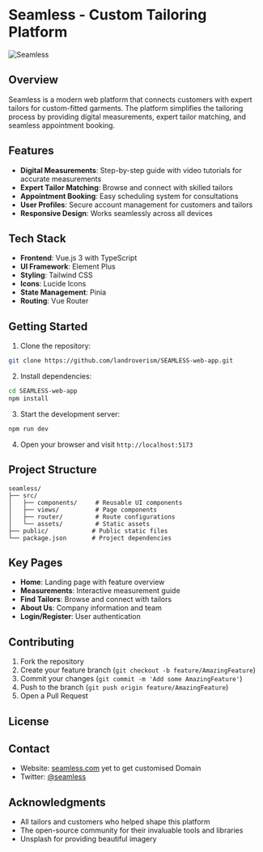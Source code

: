 # Seamless - Custom Tailoring Platform

![Seamless](https://images.unsplash.com/photo-1606293459339-aa5d34a7b0e1?auto=format&fit=crop&q=80&w=1200)

## Overview

Seamless is a modern web platform that connects customers with expert tailors for custom-fitted garments. The platform simplifies the tailoring process by providing digital measurements, expert tailor matching, and seamless appointment booking.

## Features

- **Digital Measurements**: Step-by-step guide with video tutorials for accurate measurements
- **Expert Tailor Matching**: Browse and connect with skilled tailors
- **Appointment Booking**: Easy scheduling system for consultations
- **User Profiles**: Secure account management for customers and tailors
- **Responsive Design**: Works seamlessly across all devices

## Tech Stack

- **Frontend**: Vue.js 3 with TypeScript
- **UI Framework**: Element Plus
- **Styling**: Tailwind CSS
- **Icons**: Lucide Icons
- **State Management**: Pinia
- **Routing**: Vue Router

## Getting Started

1. Clone the repository:
```bash
git clone https://github.com/landroverism/SEAMLESS-web-app.git
```

2. Install dependencies:
```bash
cd SEAMLESS-web-app
npm install
```

3. Start the development server:
```bash
npm run dev
```

4. Open your browser and visit `http://localhost:5173`

## Project Structure

```
seamless/
├── src/
│   ├── components/     # Reusable UI components
│   ├── views/          # Page components
│   ├── router/         # Route configurations
│   └── assets/         # Static assets
├── public/            # Public static files
└── package.json       # Project dependencies
```

## Key Pages

- **Home**: Landing page with feature overview
- **Measurements**: Interactive measurement guide
- **Find Tailors**: Browse and connect with tailors
- **About Us**: Company information and team
- **Login/Register**: User authentication

## Contributing

1. Fork the repository
2. Create your feature branch (`git checkout -b feature/AmazingFeature`)
3. Commit your changes (`git commit -m 'Add some AmazingFeature'`)
4. Push to the branch (`git push origin feature/AmazingFeature`)
5. Open a Pull Request

## License


## Contact

- Website: [seamless.com](https://seamless.com)  yet to get customised Domain
- Twitter: [@seamless](https://twitter.com/seamless)

## Acknowledgments

- All tailors and customers who helped shape this platform
- The open-source community for their invaluable tools and libraries
- Unsplash for providing beautiful imagery